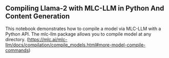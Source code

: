 ## Compiling Llama-2 with MLC-LLM in Python And Content Generation

This notebook demonstrates how to compile a model via MLC-LLM with a Python API. The mlc-llm package allows you to compile model at any directory. (https://mlc.ai/mlc-llm/docs/compilation/compile_models.html#more-model-compile-commands)
